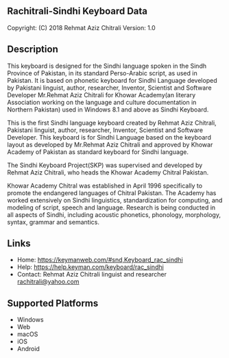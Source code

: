 Rachitrali-Sindhi Keyboard Data
-------------------------------

Copyright:      (C) 2018 Rehmat Aziz Chitrali
Version:        1.0

Description
-----------

This keyboard is designed for the Sindhi language spoken in the Sindh Province  of Pakistan, in its standard Perso-Arabic script, as used in Pakistan. It is based on phonetic keyboard for Sindhi Language developed by Pakistani linguist, author, researcher, Inventor, Scientist and Software Developer Mr.Rehmat Aziz Chitrali for Khowar Academy(an literary Association working on the language and culture documentation in Northern Pakistan) used in Windows 8.1 and above as Sindhi Keyboard.

This is the first Sindhi language keyboard created by Rehmat Aziz Chitrali, Pakistani linguist, author, researcher, Inventor, Scientist and Software Developer. This keyboard is for Sindhi Language based on the keyboard layout as developed by Mr.Rehmat Aziz Chitrali and approved by Khowar Academy of Pakistan as standard keyboard for Sindhi language.

The Sindhi Keyboard Project(SKP) was supervised and developed by Rehmat Aziz Chitrali, who heads the Khowar Academy Chitral Pakistan.

Khowar Academy Chitral was established in April 1996 specifically to promote the endangered languages of Chitral Pakistan. The Academy has worked extensively on Sindhi linguistics, standardization for computing, and modeling of script, speech and language. Research is being conducted in all aspects of Sindhi, including acoustic phonetics, phonology, morphology, syntax, grammar and semantics.

Links
-----


 * Home:    https://keymanweb.com/#snd,Keyboard_rac_sindhi
 * Help:    https://help.keyman.com/keyboard/rac_sindhi
 * Contact: Rehmat Aziz Chitrali linguist and researcher <rachitrali@yahoo.com>

Supported Platforms
-------------------
 * Windows
 * Web
 * macOS
 * iOS
 * Android
